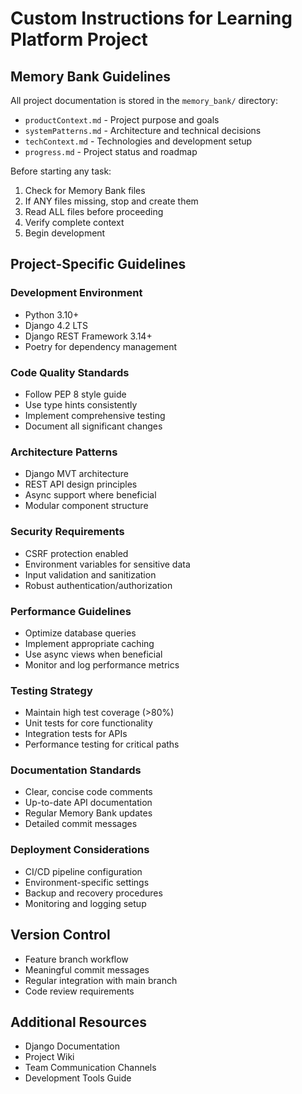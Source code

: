 # Custom Instructions for Learning Platform Project

## Memory Bank Guidelines

All project documentation is stored in the `memory_bank/` directory:

- `productContext.md` - Project purpose and goals
- `systemPatterns.md` - Architecture and technical decisions
- `techContext.md` - Technologies and development setup
- `progress.md` - Project status and roadmap

Before starting any task:
1. Check for Memory Bank files
2. If ANY files missing, stop and create them
3. Read ALL files before proceeding
4. Verify complete context
5. Begin development

## Project-Specific Guidelines

### Development Environment
- Python 3.10+
- Django 4.2 LTS
- Django REST Framework 3.14+
- Poetry for dependency management

### Code Quality Standards
- Follow PEP 8 style guide
- Use type hints consistently
- Implement comprehensive testing
- Document all significant changes

### Architecture Patterns
- Django MVT architecture
- REST API design principles
- Async support where beneficial
- Modular component structure

### Security Requirements
- CSRF protection enabled
- Environment variables for sensitive data
- Input validation and sanitization
- Robust authentication/authorization

### Performance Guidelines
- Optimize database queries
- Implement appropriate caching
- Use async views when beneficial
- Monitor and log performance metrics

### Testing Strategy
- Maintain high test coverage (>80%)
- Unit tests for core functionality
- Integration tests for APIs
- Performance testing for critical paths

### Documentation Standards
- Clear, concise code comments
- Up-to-date API documentation
- Regular Memory Bank updates
- Detailed commit messages

### Deployment Considerations
- CI/CD pipeline configuration
- Environment-specific settings
- Backup and recovery procedures
- Monitoring and logging setup

## Version Control
- Feature branch workflow
- Meaningful commit messages
- Regular integration with main branch
- Code review requirements

## Additional Resources
- Django Documentation
- Project Wiki
- Team Communication Channels
- Development Tools Guide